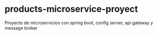# products-microservice-proyect

Proyecto de microservicios con spring boot, config server, api gateway y message broker
